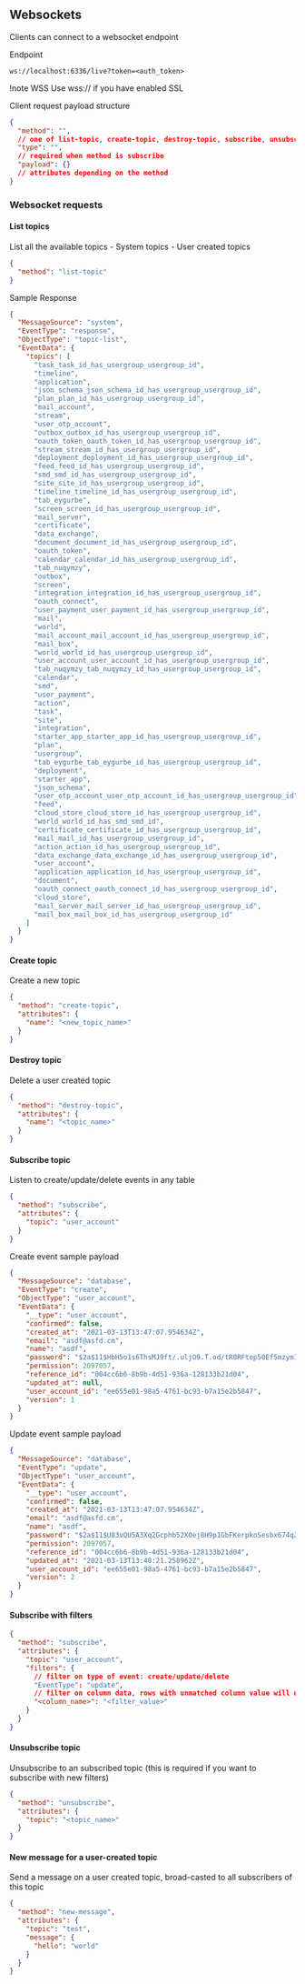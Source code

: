 ## Websockets

Clients can connect to a websocket endpoint

Endpoint

```ws://localhost:6336/live?token=<auth_token>```

!note WSS 
    Use wss:// if you have enabled SSL

Client request payload structure

```json
{
  "method": "",
  // one of list-topic, create-topic, destroy-topic, subscribe, unsubscribe, new-message
  "type": "",
  // required when method is subscribe
  "payload": {}
  // attributes depending on the method
}
```

### Websocket requests

#### List topics

List all the available topics - System topics - User created topics

```json
{
  "method": "list-topic"
}
```

Sample Response

```json
{
  "MessageSource": "system",
  "EventType": "response",
  "ObjectType": "topic-list",
  "EventData": {
    "topics": [
      "task_task_id_has_usergroup_usergroup_id",
      "timeline",
      "application",
      "json_schema_json_schema_id_has_usergroup_usergroup_id",
      "plan_plan_id_has_usergroup_usergroup_id",
      "mail_account",
      "stream",
      "user_otp_account",
      "outbox_outbox_id_has_usergroup_usergroup_id",
      "oauth_token_oauth_token_id_has_usergroup_usergroup_id",
      "stream_stream_id_has_usergroup_usergroup_id",
      "deployment_deployment_id_has_usergroup_usergroup_id",
      "feed_feed_id_has_usergroup_usergroup_id",
      "smd_smd_id_has_usergroup_usergroup_id",
      "site_site_id_has_usergroup_usergroup_id",
      "timeline_timeline_id_has_usergroup_usergroup_id",
      "tab_eygurbe",
      "screen_screen_id_has_usergroup_usergroup_id",
      "mail_server",
      "certificate",
      "data_exchange",
      "document_document_id_has_usergroup_usergroup_id",
      "oauth_token",
      "calendar_calendar_id_has_usergroup_usergroup_id",
      "tab_nuqymzy",
      "outbox",
      "screen",
      "integration_integration_id_has_usergroup_usergroup_id",
      "oauth_connect",
      "user_payment_user_payment_id_has_usergroup_usergroup_id",
      "mail",
      "world",
      "mail_account_mail_account_id_has_usergroup_usergroup_id",
      "mail_box",
      "world_world_id_has_usergroup_usergroup_id",
      "user_account_user_account_id_has_usergroup_usergroup_id",
      "tab_nuqymzy_tab_nuqymzy_id_has_usergroup_usergroup_id",
      "calendar",
      "smd",
      "user_payment",
      "action",
      "task",
      "site",
      "integration",
      "starter_app_starter_app_id_has_usergroup_usergroup_id",
      "plan",
      "usergroup",
      "tab_eygurbe_tab_eygurbe_id_has_usergroup_usergroup_id",
      "deployment",
      "starter_app",
      "json_schema",
      "user_otp_account_user_otp_account_id_has_usergroup_usergroup_id",
      "feed",
      "cloud_store_cloud_store_id_has_usergroup_usergroup_id",
      "world_world_id_has_smd_smd_id",
      "certificate_certificate_id_has_usergroup_usergroup_id",
      "mail_mail_id_has_usergroup_usergroup_id",
      "action_action_id_has_usergroup_usergroup_id",
      "data_exchange_data_exchange_id_has_usergroup_usergroup_id",
      "user_account",
      "application_application_id_has_usergroup_usergroup_id",
      "document",
      "oauth_connect_oauth_connect_id_has_usergroup_usergroup_id",
      "cloud_store",
      "mail_server_mail_server_id_has_usergroup_usergroup_id",
      "mail_box_mail_box_id_has_usergroup_usergroup_id"
    ]
  }
}    
```

#### Create topic

Create a new topic

```json
{
  "method": "create-topic",
  "attributes": {
    "name": "<new_topic_name>"
  }
}
```

#### Destroy topic

Delete a user created topic

```json
{
  "method": "destroy-topic",
  "attributes": {
    "name": "<topic_name>"
  }
}
```

#### Subscribe topic

Listen to create/update/delete events in any table

```json
{
  "method": "subscribe",
  "attributes": {
    "topic": "user_account"
  }
}
```

Create event sample payload

```json
{
  "MessageSource": "database",
  "EventType": "create",
  "ObjectType": "user_account",
  "EventData": {
    "__type": "user_account",
    "confirmed": false,
    "created_at": "2021-03-13T13:47:07.954634Z",
    "email": "asdf@asfd.cm",
    "name": "asdf",
    "password": "$2a$11$HbH5o1s6ThsMJ9ft/.uljO9.T.od/tR0RFtep50Ef5mzymI6kNlW.",
    "permission": 2097057,
    "reference_id": "004cc6b6-8b9b-4d51-936a-128133b21d04",
    "updated_at": null,
    "user_account_id": "ee655e01-98a5-4761-bc93-b7a15e2b5847",
    "version": 1
  }
}    
```

Update event sample payload

```json
{
  "MessageSource": "database",
  "EventType": "update",
  "ObjectType": "user_account",
  "EventData": {
    "__type": "user_account",
    "confirmed": false,
    "created_at": "2021-03-13T13:47:07.954634Z",
    "email": "asdf@asfd.cm",
    "name": "asdf",
    "password": "$2a$11$U83vQU5A3Xq2Gcphb52XOej8H9p1GbFKerpkoSesbx674qZfBjJdu",
    "permission": 2097057,
    "reference_id": "004cc6b6-8b9b-4d51-936a-128133b21d04",
    "updated_at": "2021-03-13T13:48:21.258962Z",
    "user_account_id": "ee655e01-98a5-4761-bc93-b7a15e2b5847",
    "version": 2
  }
}    
```

#### Subscribe with filters

```json
{
  "method": "subscribe",
  "attributes": {
    "topic": "user_account",
    "filters": {
      // filter on type of event: create/update/delete
      "EventType": "update",
      // filter on column data, rows with unmatched column value will not be sent
      "<column_name>": "<filter_value>"
    }
  }
}    
```

#### Unsubscribe topic

Unsubscribe to an subscribed topic (this is required if you want to subscribe with new filters)

```json
{
  "method": "unsubscribe",
  "attributes": {
    "topic": "<topic_name>"
  }
}
```

#### New message for a user-created topic

Send a message on a user created topic, broad-casted to all subscribers of this topic

```json
{
  "method": "new-message",
  "attributes": {
    "topic": "test",
    "message": {
      "hello": "world"
    }
  }
}	
```

